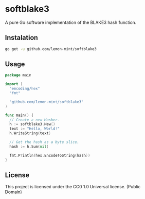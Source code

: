 # softblake3

A pure Go software implementation of the BLAKE3 hash function.

## Instalation

```bash
go get -u github.com/lemon-mint/softblake3
```

## Usage

```go
package main

import (
  "encoding/hex"
  "fmt"

  "github.com/lemon-mint/softblake3"
)

func main() {
  // Create a new Hasher.
  h := softblake3.New()
  text := "Hello, World!"
  h.WriteString(text)

  // Get the hash as a byte slice.
  hash := h.Sum(nil)

  fmt.Println(hex.EncodeToString(hash))
}
```

## License

This project is licensed under the CC0 1.0 Universal license. (Public Domain)
